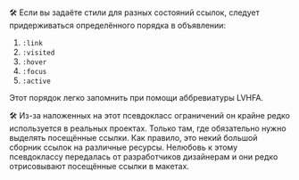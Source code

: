 🛠 Если вы задаёте стили для разных состояний ссылок, следует придерживаться определённого порядка в объявлении:

1. `:link`
1. `:visited`
1. `:hover`
1. `:focus`
1. `:active`

Этот порядок легко запомнить при помощи аббревиатуры LVHFA.

🛠 Из-за наложенных на этот псевдокласс ограничений он крайне редко используется в реальных проектах. Только там, где обязательно нужно выделять посещённые ссылки. Как правило, это некий большой сборник ссылок на различные ресурсы. Нелюбовь к этому псевдоклассу передалась от разработчиков дизайнерам и они редко отрисовывают посещённые ссылки в макетах.
